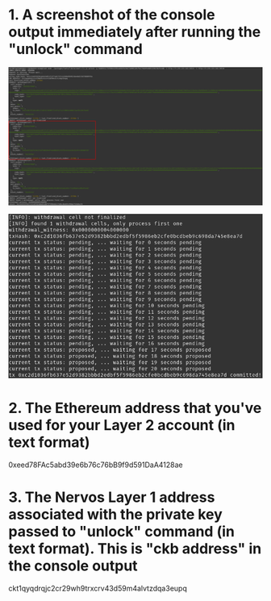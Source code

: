 # 1. A screenshot of the console output immediately after running the "unlock" command

![Withdraw unlock](images/withdraw_unlock_1_2.png)

![Withdraw unlock](images/withdraw_unlock_2.png)

# 2. The Ethereum address that you've used for your Layer 2 account (in text format)

0xeed78FAc5abd39e6b76c76bB9f9d591DaA4128ae

# 3. The Nervos Layer 1 address associated with the private key passed to "unlock" command (in text format). This is "ckb address" in the console output

ckt1qyqdrqjc2cr29wh9trxcrv43d59m4alvtzdqa3eupq

